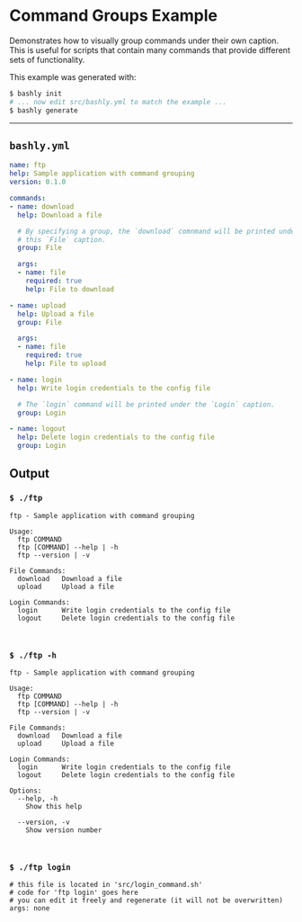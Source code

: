 # Command Groups Example

Demonstrates how to visually group commands under their own caption. This is
useful for scripts that contain many commands that provide different sets of
functionality.

This example was generated with:

```bash
$ bashly init
# ... now edit src/bashly.yml to match the example ...
$ bashly generate
```

-----

## `bashly.yml`

````yaml
name: ftp
help: Sample application with command grouping
version: 0.1.0

commands:
- name: download
  help: Download a file

  # By specifying a group, the `download` comnmand will be printed under
  # this `File` caption.
  group: File

  args:
  - name: file
    required: true
    help: File to download

- name: upload
  help: Upload a file
  group: File

  args:
  - name: file
    required: true
    help: File to upload

- name: login
  help: Write login credentials to the config file

  # The `login` command will be printed under the `Login` caption.
  group: Login

- name: logout
  help: Delete login credentials to the config file
  group: Login
````



## Output

### `$ ./ftp`

````shell
ftp - Sample application with command grouping

Usage:
  ftp COMMAND
  ftp [COMMAND] --help | -h
  ftp --version | -v

File Commands:
  download   Download a file
  upload     Upload a file

Login Commands:
  login      Write login credentials to the config file
  logout     Delete login credentials to the config file



````

### `$ ./ftp -h`

````shell
ftp - Sample application with command grouping

Usage:
  ftp COMMAND
  ftp [COMMAND] --help | -h
  ftp --version | -v

File Commands:
  download   Download a file
  upload     Upload a file

Login Commands:
  login      Write login credentials to the config file
  logout     Delete login credentials to the config file

Options:
  --help, -h
    Show this help

  --version, -v
    Show version number



````

### `$ ./ftp login`

````shell
# this file is located in 'src/login_command.sh'
# code for 'ftp login' goes here
# you can edit it freely and regenerate (it will not be overwritten)
args: none


````



